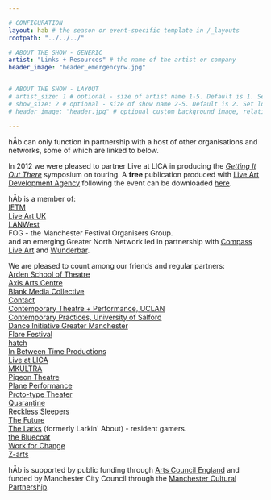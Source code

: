 ```yaml
---

# CONFIGURATION
layout: hab # the season or event-specific template in /_layouts
rootpath: "../../../"

# ABOUT THE SHOW - GENERIC
artist: "Links + Resources" # the name of the artist or company
header_image: "header_emergencynw.jpg"    


# ABOUT THE SHOW - LAYOUT
# artist_size: 1 # optional - size of artist name 1-5. Default is 1. Set longer names to lower values
# show_size: 2 # optional - size of show name 2-5. Default is 2. Set longer names to lower values
# header_image: "header.jpg" # optional custom background image, relative to current page

---
```


hÅb can only function in partnership with a host of other organisations and networks, some of which are linked to below.    

In 2012 we were pleased to partner Live at LICA in producing the [*Getting It Out There*](https://www.liveatlica.org/whats-on/symposium-getting-it-out-there) symposium on touring.  A **free** publication produced with [Live Art Development Agency](http://www.thisisliveart.co.uk) following the event can be downloaded [here](http://habmcr.posthaven.com/getting-it-out-there-publication-free-to-down).    

hÅb is a member of:    
[IETM](http://ietm.org)   
[Live Art UK](http://www.liveartuk.org/index.htm)    
[LANWest](http://www.lanwest.org)   
FOG - the Manchester Festival Organisers Group.   
and an emerging Greater North Network led in partnership with [Compass Live Art](http://compassliveart.org.uk) and [Wunderbar](http://www.wunderbarfestival.co.uk).    
   
We are pleased to count among our friends and regular partners:    
[Arden School of Theatre](http://www.themanchestercollege.ac.uk/subject-area/arden)    
[Axis Arts Centre](http://www.axisartscentre.org.uk/home/)    
[Blank Media Collective](http://blankmediacollective.org)    
[Contact](http://contactmcr.com)  
[Contemporary Theatre + Performance, UCLAN](http://www.uclan.ac.uk/information/courses/ba_hons_contemporary_theatre_and_performance.php)    
[Contemporary Practices, University of Salford](http://www.salford.ac.uk/courses/performance-contemporary-practices?mode=ov)    
[Dance Initiative Greater Manchester](http://www.digm.org/dev/)    
[Flare Festival](http://www.flarefestival.com)    
[hatch](http://www.hatchnottingham.org.uk)    
[In Between Time Productions](http://inbetweentime.co.uk)    
[Live at LICA](https://www.liveatlica.org/home)    
[MKULTRA](http://www.mkultra.org.uk)    
[Pigeon Theatre](http://pigeontheatre.wordpress.com)    
[Plane Performance](http://www.planeperformance.co.uk)    
[Proto-type Theater](http://proto-type.org)    
[Quarantine](http://www.qtine.com)    
[Reckless Sleepers](http://www.reckless-sleepers.co.uk)    
[The Future](http://www.the-future.co.uk)    
[The Larks](http://www.the-larks.com) (formerly Larkin' About) - resident gamers.    
[the Bluecoat](http://www.thebluecoat.org.uk)   
[Work for Change](http://change.coop)   
[Z-arts](http://www.z-arts.org)    

hÅb is supported by public funding through [Arts Council England](http://www.artscouncil.org.uk) and funded by Manchester City Council through the [Manchester Cultural Partnership](http://www.manchesterculturalpartnership.org).     


 


